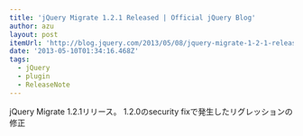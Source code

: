 ```yaml
---
title: 'jQuery Migrate 1.2.1 Released | Official jQuery Blog'
author: azu
layout: post
itemUrl: 'http://blog.jquery.com/2013/05/08/jquery-migrate-1-2-1-released/'
date: '2013-05-10T01:34:16.468Z'
tags:
  - jQuery
  - plugin
  - ReleaseNote
---
```

jQuery Migrate 1.2.1リリース。
1.2.0のsecurity fixで発生したリグレッションの修正
